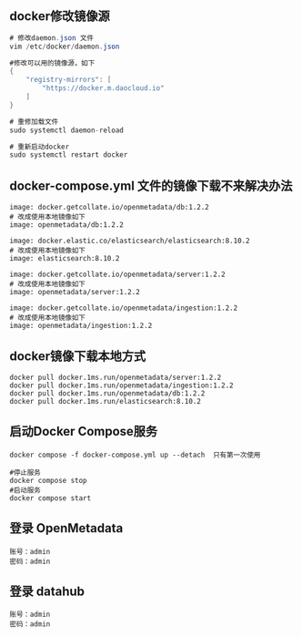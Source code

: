 ## docker修改镜像源

```java
# 修改daemon.json 文件
vim /etc/docker/daemon.json

#修改可以用的镜像源，如下
{
    "registry-mirrors": [
        "https://docker.m.daocloud.io"
    ]
}

# 重修加载文件
sudo systemctl daemon-reload

# 重新启动docker
sudo systemctl restart docker
```

## docker-compose.yml 文件的镜像下载不来解决办法

```
image: docker.getcollate.io/openmetadata/db:1.2.2 
# 改成使用本地镜像如下
image: openmetadata/db:1.2.2 

image: docker.elastic.co/elasticsearch/elasticsearch:8.10.2
# 改成使用本地镜像如下
image: elasticsearch:8.10.2

image: docker.getcollate.io/openmetadata/server:1.2.2
# 改成使用本地镜像如下
image: openmetadata/server:1.2.2

image: docker.getcollate.io/openmetadata/ingestion:1.2.2
# 改成使用本地镜像如下
image: openmetadata/ingestion:1.2.2
```

## docker镜像下载本地方式

```
docker pull docker.1ms.run/openmetadata/server:1.2.2
docker pull docker.1ms.run/openmetadata/ingestion:1.2.2
docker pull docker.1ms.run/openmetadata/db:1.2.2
docker pull docker.1ms.run/elasticsearch:8.10.2
```

## 启动Docker Compose服务

```
docker compose -f docker-compose.yml up --detach  只有第一次使用

#停止服务
docker compose stop
#启动服务
docker compose start
```

## **登录 OpenMetadata**

```
账号：admin	
密码：admin
```

## **登录 datahub**

```
账号：admin	
密码：admin
```

